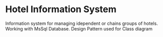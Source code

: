 # Hotel Information System
 Information system for managing idependent or chains groups of hotels. 
 Working with MsSql Database.
 Design Pattern used for Class diagram
